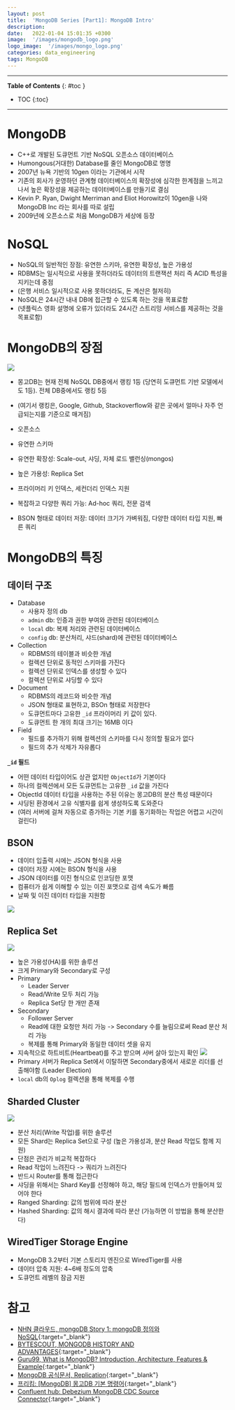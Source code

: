 ```yaml
---
layout: post
title:  'MongoDB Series [Part1]: MongoDB Intro'
description: 
date:   2022-01-04 15:01:35 +0300
image:  '/images/mongodb_logo.png'
logo_image:  '/images/mongo_logo.png'
categories: data_engineering
tags: MongoDB
---
```


---
**Table of Contents**
{: #toc }
*  TOC
{:toc}

---

# MongoDB

- C++로 개발된 도큐먼트 기반 NoSQL 오픈소스 데이터베이스
- Humongous(거대한) Database를 줄인 MongoDB로 명명
- 2007년 뉴욕 기반의 10gen 이라는 기관에서 시작
- 기존의 회사가 운영하던 관계형 데이터베이스의 확장성에 심각한 한계점을 느끼고 나서 높은 확장성을 제공하는 데이터베이스를 만들기로 결심
- Kevin P. Ryan, Dwight Merriman and Eliot Horowitz이 10gen을 나와 MongoDB Inc 라는 회사를 따로 설립
- 2009년에 오픈소스로 처음 MongoDB가 세상에 등장

# NoSQL

- NoSQL의 일반적인 장점: 유연한 스키마, 유연한 확장성, 높은 가용성
- RDBMS는 일시적으로 사용을 못하더라도 데이터의 트랜잭션 처리 즉 ACID 특성을 지키는데 중점
- (은행 서비스 일시적으로 사용 못하더라도, 돈 계산은 철저히)
- NoSQL은 24시간 내내 DB에 접근할 수 있도록 하는 것을 목표로함
- (넷플릭스 영화 설명에 오류가 있더라도 24시간 스트리밍 서비스를 제공하는 것을 목표로함)


# MongoDB의 장점

![](/images/mongo_rank.png)

- 몽고DB는 현재 전체 NoSQL DB중에서 랭킹 1등 (당연히 도큐먼트 기반 모델에서도 1등). 전체 DB중에서도 랭킹 5등
- (여기서 랭킹은, Google, Github, Stackoverflow와 같은 곳에서 얼마나 자주 언급되는지를 기준으로 매겨짐)

- 오픈소스
- 유연한 스키마
- 유연한 확장성: Scale-out, 샤딩, 자체 로드 밸런싱(mongos)
- 높은 가용성: Replica Set
- 프라이머리 키 인덱스, 세컨더리 인덱스 지원
- 복잡하고 다양한 쿼리 가능: Ad-hoc 쿼리, 전문 검색
- BSON 형태로 데이터 저장: 데이터 크기가 가벼워짐, 다양한 데이터 타입 지원, 빠른 쿼리

# MongoDB의 특징

## 데이터 구조

- Database
  - 사용자 정의 db
  - `admin` db: 인증과 권한 부여와 관련된 데이터베이스
  - `local` db: 복제 처리와 관련된 데이터베이스
  - `config` db: 분산처리, 샤드(shard)에 관련된 데이터베이스
- Collection
  - RDBMS의 테이블과 비슷한 개념
  - 컬렉션 단위로 동적인 스키마를 가진다
  - 컬렉션 단위로 인덱스를 생성할 수 있다
  - 컬렉션 단위로 샤딩할 수 있다
- Document
  - RDBMS의 레코드와 비슷한 개념
  - JSON 형태로 표현하고, BSOn 형태로 저장한다
  - 도큐먼트마다 고유한 `_id` 프라이머리 키 값이 있다.
  - 도큐먼트 한 개의 최대 크기는 16MB 이다
- Field
  - 필드를 추가하기 위해 컬렉션의 스키마를 다시 정의할 필요가 없다
  - 필드의 추가 삭제가 자유롭다

**`_id` 필드**  

- 어떤 데이터 타입이어도 상관 없지만 `ObjectId`가 기본이다
- 하나의 컬렉션에서 모든 도큐먼트는 고유한 `_id` 값을 가진다
- ObjectId 데이터 타입을 사용하는 주된 이유는 몽고DB의 분산 특성 때문이다
- 샤딩된 환경에서 고유 식별자를 쉽게 생성하도록 도와준다
- (여러 서버에 걸쳐 자동으로 증가하는 기본 키를 동기화하는 작업은 어렵고 시간이 걸린다)


## BSON

- 데이터 입출력 시에는 JSON 형식을 사용
- 데이터 저장 시에는 BSON 형식을 사용
- JSON 데이터를 이진 형식으로 인코딩한 포맷
- 컴퓨터가 쉽게 이해할 수 있는 이진 포맷으로 검색 속도가 빠름
- 날짜 및 이진 데이터 타입을 지원함

![](/images/json_bson_2.png)

## Replica Set

![](/images/replica_set_1.png)

- 높은 가용성(HA)를 위한 솔루션
- 크게 Primary와 Secondary로 구성
- Primary
  - Leader Server
  - Read/Write 모두 처리 가능
  - Replica Set당 한 개만 존재
- Secondary
  - Follower Server
  - Read에 대한 요청만 처리 가능 -> Secondary 수를 늘림으로써 Read 분산 처리 가능
  - 복제를 통해 Primary와 동일한 데이터 셋을 유지
- 지속적으로 하트비트(Heartbeat)를 주고 받으며 서버 살아 있는지 확인
  ![](/images/replica_set_2.png)
- Primary 서버가 Replica Set에서 이탈하면 Secondary중에서 새로운 리더를 선출해야함 (Leader Election)
- `local` db의 `Oplog` 컬렉션을 통해 복제를 수행

## Sharded Cluster

![](/images/sharded_cluster.png)

- 분산 처리(Write 작업)를 위한 솔루션
- 모든 Shard는 Replica Set으로 구성 (높은 가용성과, 분산 Read 작업도 함께 지원)
- 단점은 관리가 비교적 복잡하다
- Read 작업이 느려진다 -> 쿼리가 느려진다
- 반드시 Router를 통해 접근한다
- 샤딩을 위해서는 Shard Key를 선정해야 하고, 해당 필드에 인덱스가 만들어져 있어야 한다
- Ranged Sharding: 값의 범위에 따라 분산
- Hashed Sharding: 값의 해시 결과에 따라 분산 (가능하면 이 방법을 통해 분산한다)

## WiredTiger Storage Engine

- MongoDB 3.2부터 기본 스토리지 엔진으로 WiredTiger를 사용
- 데이터 압축 지원: 4~6배 정도의 압축
- 도큐먼트 레벨의 잠금 지원

# 참고

- [NHN 클라우드, mongoDB Story 1: mongoDB 정의와 NoSQL](https://meetup.toast.com/posts/274){:target="_blank"}
- [BYTESCOUT, MONGODB HISTORY AND ADVANTAGES](https://bytescout.com/blog/2019/09/mongodb-history-and-advantages.html){:target="_blank"}
- [Guru99, What is MongoDB? Introduction, Architecture, Features & Example](https://www.guru99.com/what-is-mongodb.html){:target="_blank"}
- [MongoDB 공식문서, Replication](https://www.mongodb.com/docs/manual/replication/){:target="_blank"}
- [프리킴: [MongoDB] 몽고DB 기본 명령어](https://freekim.tistory.com/13){:target="_blank"}
- [Confluent hub: Debezium MongoDB CDC Source Connector](https://www.confluent.io/hub/debezium/debezium-connector-mongodb){:target="_blank"}